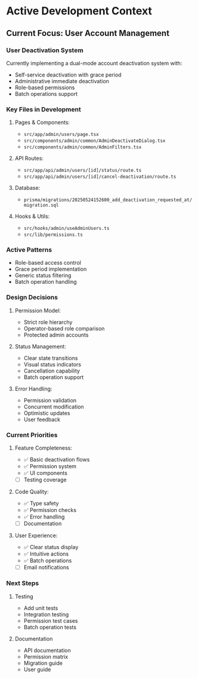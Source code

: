 # Active Development Context

## Current Focus: User Account Management

### User Deactivation System

Currently implementing a dual-mode account deactivation system with:

- Self-service deactivation with grace period
- Administrative immediate deactivation
- Role-based permissions
- Batch operations support

### Key Files in Development

1. Pages & Components:

   - `src/app/admin/users/page.tsx`
   - `src/components/admin/common/AdminDeactivateDialog.tsx`
   - `src/components/admin/common/AdminFilters.tsx`

2. API Routes:

   - `src/app/api/admin/users/[id]/status/route.ts`
   - `src/app/api/admin/users/[id]/cancel-deactivation/route.ts`

3. Database:

   - `prisma/migrations/20250524152600_add_deactivation_requested_at/migration.sql`

4. Hooks & Utils:
   - `src/hooks/admin/useAdminUsers.ts`
   - `src/lib/permissions.ts`

### Active Patterns

- Role-based access control
- Grace period implementation
- Generic status filtering
- Batch operation handling

### Design Decisions

1. Permission Model:

   - Strict role hierarchy
   - Operator-based role comparison
   - Protected admin accounts

2. Status Management:

   - Clear state transitions
   - Visual status indicators
   - Cancellation capability
   - Batch operation support

3. Error Handling:
   - Permission validation
   - Concurrent modification
   - Optimistic updates
   - User feedback

### Current Priorities

1. Feature Completeness:

   - ✅ Basic deactivation flows
   - ✅ Permission system
   - ✅ UI components
   - [ ] Testing coverage

2. Code Quality:

   - ✅ Type safety
   - ✅ Permission checks
   - ✅ Error handling
   - [ ] Documentation

3. User Experience:
   - ✅ Clear status display
   - ✅ Intuitive actions
   - ✅ Batch operations
   - [ ] Email notifications

### Next Steps

1. Testing

   - Add unit tests
   - Integration testing
   - Permission test cases
   - Batch operation tests

2. Documentation
   - API documentation
   - Permission matrix
   - Migration guide
   - User guide
